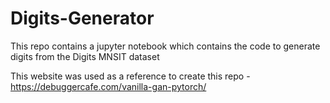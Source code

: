 # Digits-Generator
This repo contains a jupyter notebook which contains the code to generate digits from the Digits MNSIT dataset

This website was used as a reference to create this repo - https://debuggercafe.com/vanilla-gan-pytorch/